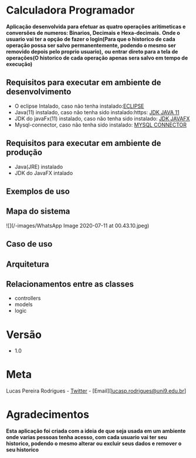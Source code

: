 # Calculadora Programador
**Aplicação desenvolvida para efetuar as quatro operações aritimeticas e conversões de numeros: Binarios, Decimais e Hexa-decimais.**
**Onde o usuario vai ter a opção de fazer o login(Para que o historico de cada operação possa ser salvo permanentemente, podendo o mesmo ser removido depois pelo proprio usuario),**
**ou entrar direto para a tela de operações(O historico de cada operação apenas sera salvo em tempo de execução)**
## Requisitos para executar em ambiente de desenvolvimento
- O eclipse Intalado, caso não tenha instalado:[ECLIPSE](https://www.eclipse.org/downloads/packages/release/2020-06/r/eclipse-ide-enterprise-java-developers)
- Java(11) instalado, caso não tenha sido instalado:https: [JDK JAVA 11](//www.oracle.com/java/technologies/javase-jdk11-downloads.html)
- JDK do javaFx(11) instalado, caso não tenha sido instalado: [JDK JAVAFX](https://gluonhq.com/products/javafx/)
- Mysql-connector, caso não tenha sido instalado: [MYSQL CONNECTOR](https://dev.mysql.com/downloads/connector/j/)

## Requisitos para executar em ambiente de produção
- Java(JRE) instalado
- JDK do JavaFX intalado

## Exemplos de uso

## Mapa do sistema
![](/-images/WhatsApp Image 2020-07-11 at 00.43.10.jpeg)

## Caso de uso


## Arquitetura 


## Relacionamentos entre as classes

- controllers
- models
- logic

# Versão
- 1.0

# Meta
Lucas Pereira Rodrigues - [Twitter](https://twitter.com/l_Rodrigues20) - [Email][lucasp.rodrigues@uni9.edu.br]

# Agradecimentos
**Esta aplicação foi criada com a ideia de que seja usada em um ambiente onde varias pessoas tenha acesso, com cada usuario vai ter**
**seu historico, podendo o mesmo alterar ou excluir seus dados e remover o seu historico**

	
